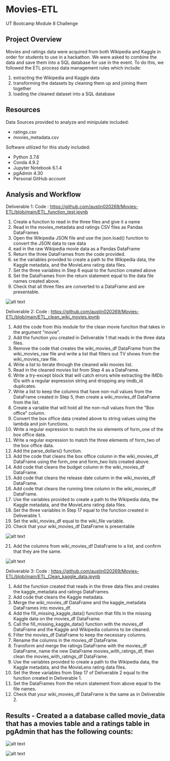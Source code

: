 # Movies-ETL
UT Bootcamp Module 8 Challenge
## Project Overview
Movies and ratings data were acquired from both Wikipedia and Kaggle in order for students to use in a hackathon. We were asked to combine the data and save them into a SQL database for use in the event. To do this, we followed the ETL process data management rules which include: 

1. extracting the Wikipedia and Kaggle data 
2. transforming the datasets by cleaning them up and joining them together
3. loading the cleaned dataset into a SQL database

## Resources
Data Sources provided to analyze and minipulate included:
- ratings.csv
- movies_metadata.csv

Software utilized for this study included: 
- Python 3.7.6 
- Conda 4.9.2 
- Jupyter Notebook 6.1.4
- pgAdmin 4.30
- Personal GitHub account

## Analysis and Workflow

Deliverable 1:
Code : https://github.com/austin020269/Movies-ETL/blob/main/ETL_function_test.ipynb

1. Create a function to read in the three files and give it a name
2. Read in the movies_metadata and ratings CSV files as Pandas DataFrames
3. Open the Wikipedia JSON file and use the json.load() function to convert the JSON data to raw data
4. ead in the raw Wikipedia movie data as a Pandas DataFrame
5. Return the three DataFrames from the code provided.
6. se the variables provided to create a path to the Wikipedia data, the Kaggle metadata, and the MovieLens rating data files.
7. Set the three variables in Step 6 equal to the function created above
8. Set the DataFrames from the return statement equal to the data file names created above.
9. Check that all three files are converted to a DataFrame and are presentable.

![alt text](https://github.com/austin020269/Movies-ETL/blob/main/Deliverable_1_pic.PNG)

Deliverable 2:
Code : https://github.com/austin020269/Movies-ETL/blob/main/ETL_clean_wiki_movies.ipynb

1. Add the code from this module for the clean movie function that takes in the argument "movie".
2. Add the function you created in Deliverable 1 that reads in the three data files.
3. Remove the code that creates the wiki_movies_df DataFrame from the wiki_movies_raw file and write a list that filters out TV shows from the wiki_movies_raw file.
4. Write a list to iterate through the cleaned wiki movies list.
5. Read in the cleaned movies list from Step 4 as a DataFrame.
6. Write a try-except block that will catch errors while extracting the IMDb IDs with a regular expression string and dropping any imdb_id duplicates. 
7. Write a list to keep the columns that have non-null values from the DataFrame created in Step 5, then create a wiki_movies_df DataFrame from the list.
8. Create a variable that will hold all the non-null values from the "Box office" column.
9. Convert the box office data created above to string values using the lambda and join functions.
10. Write a regular expression to match the six elements of form_one of the box office data.
11. Write a regular expression to match the three elements of form_two of the box office data.
12. Add the parse_dollars() function.
13. Add the code that cleans the box office column in the wiki_movies_df DataFrame using the form_one and form_two lists created above.
14. Add code that cleans the budget column in the wiki_movies_df DataFrame.
15. Add code that cleans the release date column in the wiki_movies_df DataFrame.
16. Add code that cleans the running time column in the wiki_movies_df DataFrame.
17. Use the variables provided to create a path to the Wikipedia data, the Kaggle metadata, and the MovieLens rating data files.
18. Set the three variables in Step 17 equal to the function created in Deliverable 1.
19. Set the wiki_movies_df equal to the wiki_file variable.
20. Check that your wiki_movies_df DataFrame is presentable

![alt text](https://github.com/austin020269/Movies-ETL/blob/main/Deliverable_2_pic.PNG)

21. Add the columns from wiki_movies_df DataFrame to a list, and confirm that they are the same.

![alt text](https://github.com/austin020269/Movies-ETL/blob/main/Deliverable_2_pic_2.PNG)

Deliverable 3:
Code : https://github.com/austin020269/Movies-ETL/blob/main/ETL_Clean_kaggle_data.ipynb

1. Add the function created that reads in the three data files and creates the kaggle_metadata and ratings DataFrames.
2. Add code that cleans the Kaggle metadata.
3. Merge the wiki_movies_df DataFrame and the kaggle_metadata DataFrames into movies_df.
4. Add the fill_missing_kaggle_data() function that fills in the missing Kaggle data on the movies_df DataFrame.
5. Call the fill_missing_kaggle_data() function with the movies_df DataFrame and the Kaggle and Wikipedia columns to be cleaned.
6. Filter the movies_df DataFrame to keep the necessary columns.
7. Rename the columns in the movies_df DataFrame.
8. Transform and merge the ratings DataFrame with the movies_df DataFrame, name the new DataFrame movies_with_ratings_df, then clean the movies_with_ratings_df DataFrame.
9. Use the variables provided to create a path to the Wikipedia data, the Kaggle metadata, and the MovieLens rating data files.
10. Set the three variables from Step 17 of Deliverable 2 equal to the function created in Deliverable 1.
11. Set the DataFrames from the return statement from above equal to the file names.
12. Check that your wiki_movies_df DataFrame is the same as in Deliverable 2.

## Results - Created a a database called movie_data that has a movies table and a ratings table in pgAdmin that has the following counts:

![alt text](https://github.com/austin020269/Movies-ETL/blob/main/Deliverable_2_pic.PNG)

![alt text](https://github.com/austin020269/Movies-ETL/blob/main/Deliverable_2_pic.PNG)
